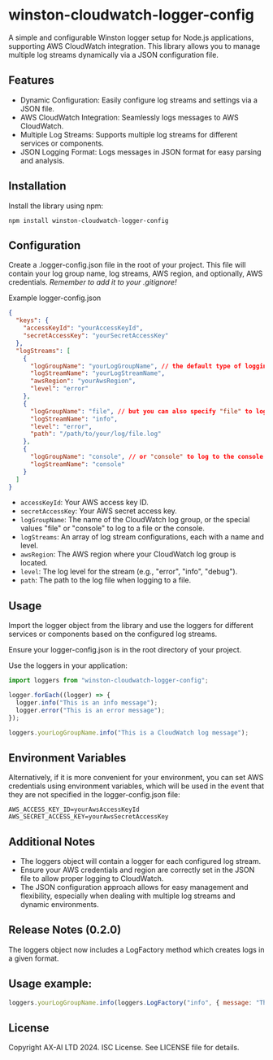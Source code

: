# winston-cloudwatch-logger-config

A simple and configurable Winston logger setup for Node.js applications, supporting AWS CloudWatch integration. This library allows you to manage multiple log streams dynamically via a JSON configuration file.

## Features

- Dynamic Configuration: Easily configure log streams and settings via a JSON file.
- AWS CloudWatch Integration: Seamlessly logs messages to AWS CloudWatch.
- Multiple Log Streams: Supports multiple log streams for different services or components.
- JSON Logging Format: Logs messages in JSON format for easy parsing and analysis.

## Installation

Install the library using npm:

`npm install winston-cloudwatch-logger-config`

## Configuration

Create a .logger-config.json file in the root of your project. This file will contain your log group name, log streams, AWS region, and optionally, AWS credentials.
_Remember to add it to your .gitignore!_

Example logger-config.json

```json
{
  "keys": {
    "accessKeyId": "yourAccessKeyId",
    "secretAccessKey": "yourSecretAccessKey"
  },
  "logStreams": [
    {
      "logGroupName": "yourLogGroupName", // the default type of logging is Cloudwatch
      "logStreamName": "yourLogStreamName",
      "awsRegion": "yourAwsRegion",
      "level": "error"
    },
    {
      "logGroupName": "file", // but you can also specify "file" to log to a file
      "logStreamName": "info",
      "level": "error",
      "path": "/path/to/your/log/file.log"
    },
    {
      "logGroupName": "console", // or "console" to log to the console
      "logStreamName": "console"
    }
  ]
}
```

- `accessKeyId`: Your AWS access key ID.
- `secretAccessKey`: Your AWS secret access key.
- `logGroupName`: The name of the CloudWatch log group, or the special values "file" or "console" to log to a file or the console.
- `logStreams`: An array of log stream configurations, each with a name and level.
- `awsRegion`: The AWS region where your CloudWatch log group is located.
- `level`: The log level for the stream (e.g., "error", "info", "debug").
- `path`: The path to the log file when logging to a file.

## Usage

Import the logger object from the library and use the loggers for different services or components based on the configured log streams.

Ensure your logger-config.json is in the root directory of your project.

Use the loggers in your application:

```javascript
import loggers from "winston-cloudwatch-logger-config";

logger.forEach((logger) => {
  logger.info("This is an info message");
  logger.error("This is an error message");
});

loggers.yourLogGroupName.info("This is a CloudWatch log message");
```

## Environment Variables

Alternatively, if it is more convenient for your environment, you can set AWS credentials using environment variables, which will be used in the event that they are not specified in the logger-config.json file:

```.env
AWS_ACCESS_KEY_ID=yourAwsAccessKeyId
AWS_SECRET_ACCESS_KEY=yourAwsSecretAccessKey
```

## Additional Notes

- The loggers object will contain a logger for each configured log stream.
- Ensure your AWS credentials and region are correctly set in the JSON file to allow proper logging to CloudWatch.
- The JSON configuration approach allows for easy management and flexibility, especially when dealing with multiple log streams and dynamic environments.

## Release Notes (0.2.0)

The loggers object now includes a LogFactory method which creates logs in a given format.

## Usage example:

```javascript
loggers.yourLogGroupName.info(loggers.LogFactory("info", { message: "This is an info message" }););
```

## License

Copyright AX-AI LTD 2024. ISC License. See LICENSE file for details.
